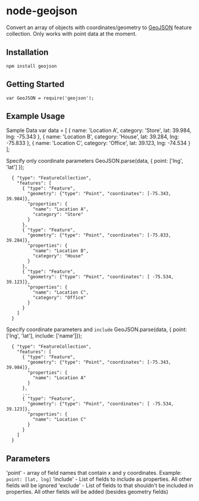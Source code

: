 # node-geojson

Convert an array of objects with coordinates/geometry to [GeoJSON](http://geojson.org/) feature collection. Only works with point data at the moment. 

## Installation

    npm install geojson

## Getting Started

    var GeoJSON = require('geojson');

## Example Usage

Sample Data
    var data = [
      {
        name: 'Location A',
        category: 'Store',
        lat: 39.984,
        lng: -75.343
      },
      {
        name: 'Location B',
        category: 'House',
        lat: 39.284,
        lng: -75.833
      },
      {
        name: 'Location C',
        category: 'Office',
        lat: 39.123,
        lng: -74.534
      }
    ];

Specify only coordinate parameters
    GeoJSON.parse(data, { point: ['lng', 'lat'] });

      { "type": "FeatureCollection",
        "features": [
          { "type": "Feature",
            "geometry": {"type": "Point", "coordinates": [-75.343, 39.984]},
            "properties": { 
              "name": "Location A",
              "category": "Store"
            }
          },
          { "type": "Feature",
            "geometry": {"type": "Point", "coordinates": [-75.833, 39.284]},
            "properties": { 
              "name": "Location B",
              "category": "House"
            }
          },
          { "type": "Feature",
            "geometry": {"type": "Point", "coordinates": [ -75.534, 39.123]},
            "properties": { 
              "name": "Location C",
              "category": "Office"
            }
          }
        ]
      }
  
Specify coordinate parameters and `include`
    GeoJSON.parse(data, { point: ['lng', 'lat'], include: ['name']});

      { "type": "FeatureCollection",
        "features": [
          { "type": "Feature",
            "geometry": {"type": "Point", "coordinates": [-75.343, 39.984]},
            "properties": { 
              "name": "Location A"
            }
          },
          ...
          { "type": "Feature",
            "geometry": {"type": "Point", "coordinates": [ -75.534, 39.123]},
            "properties": { 
              "name": "Location C"
            }
          }
        ]
      }

## Parameters

'point' - array of field names that contain x and y coordinates. Example: `point: [lat, lng]`
'include' - List of fields to include as properties. All other fields will be ignored
'exclude' - List of fields to that shouldn't be included in properties. All other fields will be added (besides geometry fields)